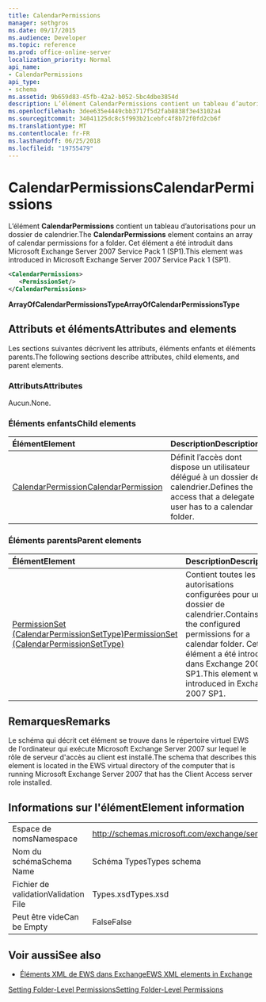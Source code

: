 ```yaml
---
title: CalendarPermissions
manager: sethgros
ms.date: 09/17/2015
ms.audience: Developer
ms.topic: reference
ms.prod: office-online-server
localization_priority: Normal
api_name:
- CalendarPermissions
api_type:
- schema
ms.assetid: 9b659d83-45fb-42a2-b052-5bc4dbe3854d
description: L’élément CalendarPermissions contient un tableau d’autorisations pour un dossier de calendrier. Cet élément a été introduit dans Microsoft Exchange Server 2007 Service Pack 1 (SP1).
ms.openlocfilehash: 3dee635e4449cbb3717f5d2fab8838f3e43102a4
ms.sourcegitcommit: 34041125dc8c5f993b21cebfc4f8b72f0fd2cb6f
ms.translationtype: MT
ms.contentlocale: fr-FR
ms.lasthandoff: 06/25/2018
ms.locfileid: "19755479"
---
```

# <a name="calendarpermissions"></a><span data-ttu-id="18b59-104">CalendarPermissions</span><span class="sxs-lookup"><span data-stu-id="18b59-104">CalendarPermissions</span></span>

<span data-ttu-id="18b59-105">L’élément **CalendarPermissions** contient un tableau d’autorisations pour un dossier de calendrier.</span><span class="sxs-lookup"><span data-stu-id="18b59-105">The **CalendarPermissions** element contains an array of calendar permissions for a folder.</span></span> <span data-ttu-id="18b59-106">Cet élément a été introduit dans Microsoft Exchange Server 2007 Service Pack 1 (SP1).</span><span class="sxs-lookup"><span data-stu-id="18b59-106">This element was introduced in Microsoft Exchange Server 2007 Service Pack 1 (SP1).</span></span> 
  
```xml
<CalendarPermissions>
   <PermissionSet/>
</CalendarPermissions>
```

 <span data-ttu-id="18b59-107">**ArrayOfCalendarPermissionsType**</span><span class="sxs-lookup"><span data-stu-id="18b59-107">**ArrayOfCalendarPermissionsType**</span></span>
## <a name="attributes-and-elements"></a><span data-ttu-id="18b59-108">Attributs et éléments</span><span class="sxs-lookup"><span data-stu-id="18b59-108">Attributes and elements</span></span>

<span data-ttu-id="18b59-109">Les sections suivantes décrivent les attributs, éléments enfants et éléments parents.</span><span class="sxs-lookup"><span data-stu-id="18b59-109">The following sections describe attributes, child elements, and parent elements.</span></span>
  
### <a name="attributes"></a><span data-ttu-id="18b59-110">Attributs</span><span class="sxs-lookup"><span data-stu-id="18b59-110">Attributes</span></span>

<span data-ttu-id="18b59-111">Aucun.</span><span class="sxs-lookup"><span data-stu-id="18b59-111">None.</span></span>
  
### <a name="child-elements"></a><span data-ttu-id="18b59-112">Éléments enfants</span><span class="sxs-lookup"><span data-stu-id="18b59-112">Child elements</span></span>

|<span data-ttu-id="18b59-113">**Élément**</span><span class="sxs-lookup"><span data-stu-id="18b59-113">**Element**</span></span>|<span data-ttu-id="18b59-114">**Description**</span><span class="sxs-lookup"><span data-stu-id="18b59-114">**Description**</span></span>|
|:-----|:-----|
|[<span data-ttu-id="18b59-115">CalendarPermission</span><span class="sxs-lookup"><span data-stu-id="18b59-115">CalendarPermission</span></span>](calendarpermission.md) <br/> |<span data-ttu-id="18b59-116">Définit l’accès dont dispose un utilisateur délégué à un dossier de calendrier.</span><span class="sxs-lookup"><span data-stu-id="18b59-116">Defines the access that a delegate user has to a calendar folder.</span></span>  <br/> |
   
### <a name="parent-elements"></a><span data-ttu-id="18b59-117">Éléments parents</span><span class="sxs-lookup"><span data-stu-id="18b59-117">Parent elements</span></span>

|<span data-ttu-id="18b59-118">**Élément**</span><span class="sxs-lookup"><span data-stu-id="18b59-118">**Element**</span></span>|<span data-ttu-id="18b59-119">**Description**</span><span class="sxs-lookup"><span data-stu-id="18b59-119">**Description**</span></span>|
|:-----|:-----|
|[<span data-ttu-id="18b59-120">PermissionSet (CalendarPermissionSetType)</span><span class="sxs-lookup"><span data-stu-id="18b59-120">PermissionSet (CalendarPermissionSetType)</span></span>](permissionset-calendarpermissionsettype.md) <br/> |<span data-ttu-id="18b59-121">Contient toutes les autorisations configurées pour un dossier de calendrier.</span><span class="sxs-lookup"><span data-stu-id="18b59-121">Contains all the configured permissions for a calendar folder.</span></span> <span data-ttu-id="18b59-122">Cet élément a été introduit dans Exchange 2007 SP1.</span><span class="sxs-lookup"><span data-stu-id="18b59-122">This element was introduced in Exchange 2007 SP1.</span></span>  <br/> |
   
## <a name="remarks"></a><span data-ttu-id="18b59-123">Remarques</span><span class="sxs-lookup"><span data-stu-id="18b59-123">Remarks</span></span>

<span data-ttu-id="18b59-124">Le schéma qui décrit cet élément se trouve dans le répertoire virtuel EWS de l'ordinateur qui exécute Microsoft Exchange Server 2007 sur lequel le rôle de serveur d'accès au client est installé.</span><span class="sxs-lookup"><span data-stu-id="18b59-124">The schema that describes this element is located in the EWS virtual directory of the computer that is running Microsoft Exchange Server 2007 that has the Client Access server role installed.</span></span>
  
## <a name="element-information"></a><span data-ttu-id="18b59-125">Informations sur l'élément</span><span class="sxs-lookup"><span data-stu-id="18b59-125">Element information</span></span>

|||
|:-----|:-----|
|<span data-ttu-id="18b59-126">Espace de noms</span><span class="sxs-lookup"><span data-stu-id="18b59-126">Namespace</span></span>  <br/> |http://schemas.microsoft.com/exchange/services/2006/types  <br/> |
|<span data-ttu-id="18b59-127">Nom du schéma</span><span class="sxs-lookup"><span data-stu-id="18b59-127">Schema Name</span></span>  <br/> |<span data-ttu-id="18b59-128">Schéma Types</span><span class="sxs-lookup"><span data-stu-id="18b59-128">Types schema</span></span>  <br/> |
|<span data-ttu-id="18b59-129">Fichier de validation</span><span class="sxs-lookup"><span data-stu-id="18b59-129">Validation File</span></span>  <br/> |<span data-ttu-id="18b59-130">Types.xsd</span><span class="sxs-lookup"><span data-stu-id="18b59-130">Types.xsd</span></span>  <br/> |
|<span data-ttu-id="18b59-131">Peut être vide</span><span class="sxs-lookup"><span data-stu-id="18b59-131">Can be Empty</span></span>  <br/> |<span data-ttu-id="18b59-132">False</span><span class="sxs-lookup"><span data-stu-id="18b59-132">False</span></span>  <br/> |
   
## <a name="see-also"></a><span data-ttu-id="18b59-133">Voir aussi</span><span class="sxs-lookup"><span data-stu-id="18b59-133">See also</span></span>



- [<span data-ttu-id="18b59-134">Éléments XML de EWS dans Exchange</span><span class="sxs-lookup"><span data-stu-id="18b59-134">EWS XML elements in Exchange</span></span>](ews-xml-elements-in-exchange.md)


[<span data-ttu-id="18b59-135">Setting Folder-Level Permissions</span><span class="sxs-lookup"><span data-stu-id="18b59-135">Setting Folder-Level Permissions</span></span>](http://msdn.microsoft.com/library/c7530e86-5112-401c-b10a-9c054ae59f07%28Office.15%29.aspx)

